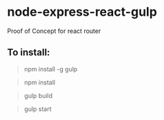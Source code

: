 # node-express-react-gulp
Proof of Concept for react router

## To install:

> npm install -g gulp

> npm install

> gulp build

> gulp start
